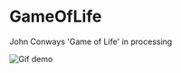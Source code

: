 # GameOfLife
John Conways 'Game of Life' in processing




<img src="https://i.imgur.com/C4bWtwA.gif" alt="Gif demo">
